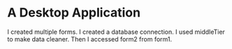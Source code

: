 # A Desktop Application
I created multiple forms.
I created a database connection.
I used middleTier to make data cleaner.
Then I accessed form2 from form1.
       




